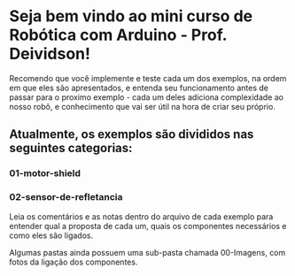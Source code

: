 # Seja bem vindo ao mini curso de Robótica com Arduino - Prof. Deividson!

Recomendo que você implemente e teste cada um dos exemplos, na ordem em que eles são apresentados, e entenda seu funcionamento antes de passar para o proximo exemplo - cada um deles adiciona complexidade ao nosso robô, e conhecimento que vai ser útil na hora de criar seu próprio. 

## Atualmente, os exemplos são divididos nas seguintes categorias:

### 01-motor-shield
### 02-sensor-de-refletancia

Leia os comentários e as notas dentro do arquivo de cada exemplo para entender qual a proposta de cada um, quais os componentes necessários e como eles são ligados.

Algumas pastas ainda possuem uma sub-pasta chamada 00-Imagens, com fotos da ligação dos componentes.
